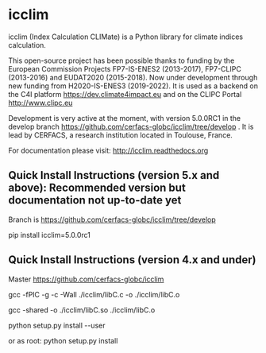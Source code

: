 icclim
======

icclim (Index Calculation CLIMate) is a Python library for climate indices calculation.

This open-source project has been possible thanks to funding by the European Commission Projects FP7-IS-ENES2 (2013-2017), FP7-CLIPC (2013-2016) and EUDAT2020 (2015-2018). Now under development through new funding from H2020-IS-ENES3 (2019-2022). It is used as a backend on the C4I platform https://dev.climate4impact.eu and on the CLIPC Portal http://www.clipc.eu

Development is very active at the moment, with version 5.0.0RC1 in the develop branch https://github.com/cerfacs-globc/icclim/tree/develop .
It is lead by CERFACS, a research institution located in Toulouse, France.

For documentation please visit: http://icclim.readthedocs.org

Quick Install Instructions (version 5.x and above): Recommended version but documentation not up-to-date yet
------------------------------------------------------------------------------------------------------------

Branch is https://github.com/cerfacs-globc/icclim/tree/develop 

pip install icclim=5.0.0rc1

Quick Install Instructions (version 4.x and under)
--------------------------------------------------

Master https://github.com/cerfacs-globc/icclim

gcc -fPIC -g -c -Wall ./icclim/libC.c -o ./icclim/libC.o

gcc -shared -o ./icclim/libC.so ./icclim/libC.o

python setup.py install --user

or as root: python setup.py install
